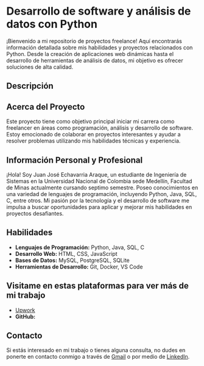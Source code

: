 # Desarrollo de software y análisis de datos con Python

¡Bienvenido a mi repositorio de proyectos freelance! Aquí encontrarás información detallada sobre mis habilidades y proyectos relacionados con Python. Desde la creación de aplicaciones web dinámicas hasta el desarrollo de herramientas de análisis de datos, mi objetivo es ofrecer soluciones de alta calidad.

## Descripción



## Acerca del Proyecto

Este proyecto tiene como objetivo principal iniciar mi carrera como freelancer en áreas como programación, análisis y desarrollo de software. Estoy emocionado de colaborar en proyectos interesantes y ayudar a resolver problemas utilizando mis habilidades técnicas y experiencia.

## Información Personal y Profesional

¡Hola! Soy Juan José Echavarria Araque, un estudiante de Ingeniería de Sistemas en la Universidad Nacional de Colombia sede Medellín, Facultad de Minas actualmente cursando septimo semestre. Poseo conocimientos en una variedad de lenguajes de programación, incluyendo Python, Java, SQL, C, entre otros. Mi pasión por la tecnología y el desarrollo de software me impulsa a buscar oportunidades para aplicar y mejorar mis habilidades en proyectos desafiantes.

## Habilidades

- **Lenguajes de Programación:** Python, Java, SQL, C
- **Desarrollo Web:** HTML, CSS, JavaScript
- **Bases de Datos:** MySQL, PostgreSQL, SQLite
- **Herramientas de Desarrollo:** Git, Docker, VS Code

## Visitame en estas plataformas para ver más de mi trabajo 

- [Upwork](https://www.upwork.com/workwith/juanjosee)
- **GitHub:**

## Contacto

Si estás interesado en mi trabajo o tienes alguna consulta, no dudes en ponerte en contacto conmigo a través de [Gmail](jechavarriaa@unal.edu.co) o por medio de [LinkedIn]( www.linkedin.com/in/juan-jose-echavarria-araque-a92286296).
